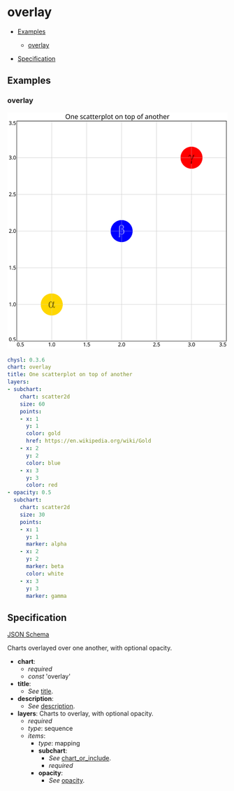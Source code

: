 # overlay

- [Examples](#examples)
  - [overlay](#overlay)

- [Specification](#specification)

## Examples

### overlay

![overlay SVG](overlay.svg)

```yaml
chysl: 0.3.6
chart: overlay
title: One scatterplot on top of another
layers:
- subchart:
    chart: scatter2d
    size: 60
    points:
    - x: 1
      y: 1
      color: gold
      href: https://en.wikipedia.org/wiki/Gold
    - x: 2
      y: 2
      color: blue
    - x: 3
      y: 3
      color: red
- opacity: 0.5
  subchart:
    chart: scatter2d
    size: 30
    points:
    - x: 1
      y: 1
      marker: alpha
    - x: 2
      y: 2
      marker: beta
      color: white
    - x: 3
      y: 3
      marker: gamma
```
## Specification

[JSON Schema](overlay.md)

Charts overlayed over one another, with optional opacity.

- **chart**:
  - *required*
  - *const* 'overlay'
- **title**:
  - *See* [title](schema_defs.md#title).
- **description**:
  - *See* [description](schema_defs.md#description).
- **layers**: Charts to overlay, with optional opacity.
  - *required*
  - *type*: sequence
  - *items*:
    - *type*: mapping
    - **subchart**:
      - *See* [chart_or_include](schema_defs.md#chart_or_include).
      - *required*
    - **opacity**:
      - *See* [opacity](schema_defs.md#opacity).

